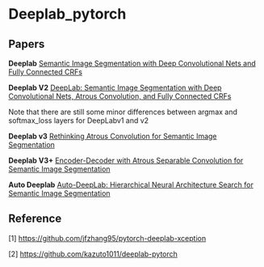 # Deeplab_pytorch

## Papers

**Deeplab**  [Semantic Image Segmentation with Deep Convolutional Nets and Fully Connected CRFs](https://arxiv.org/abs/1412.7062)


**Deeplab V2** [DeepLab: Semantic Image Segmentation with Deep Convolutional Nets, Atrous Convolution, and Fully Connected CRFs](http://arxiv.org/abs/1606.00915)

 Note that there are still some minor differences between argmax and softmax_loss layers for DeepLabv1 and v2

**Deeplab v3** [Rethinking Atrous Convolution for Semantic Image Segmentation](http://arxiv.org/abs/1706.05587)


**Deeplab V3+** [Encoder-Decoder with Atrous Separable Convolution for Semantic Image Segmentation](http://arxiv.org/abs/1802.02611)

**Auto Deeplab** [Auto-DeepLab: Hierarchical Neural Architecture Search for Semantic Image Segmentation](https://arxiv.org/abs/1901.02985)


## Reference

[1] https://github.com/jfzhang95/pytorch-deeplab-xception

[2] https://github.com/kazuto1011/deeplab-pytorch



